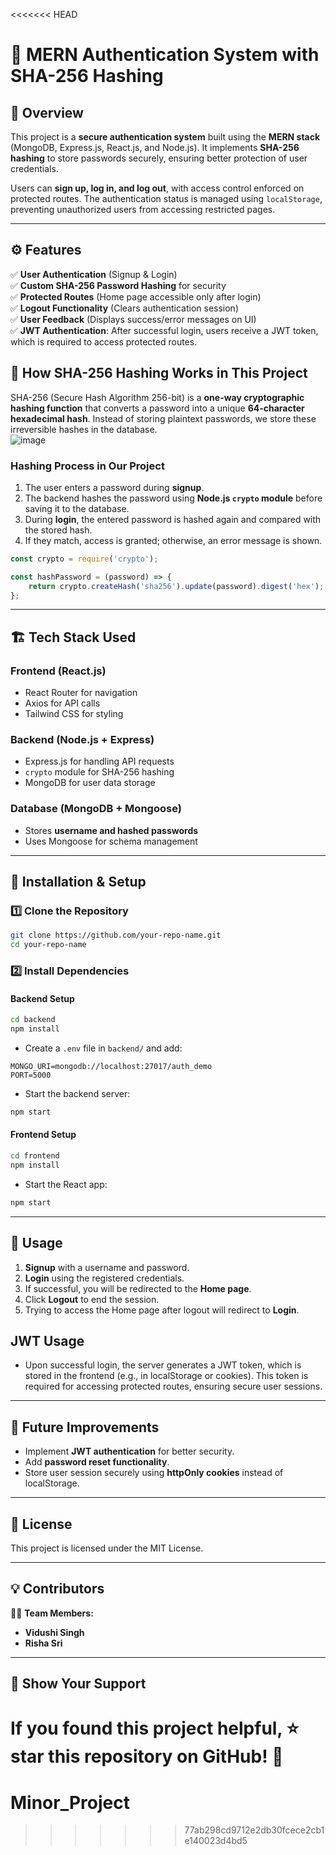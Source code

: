 <<<<<<< HEAD
# 🔐 MERN Authentication System with SHA-256 Hashing

## 📌 Overview
This project is a **secure authentication system** built using the **MERN stack** (MongoDB, Express.js, React.js, and Node.js). It implements **SHA-256 hashing** to store passwords securely, ensuring better protection of user credentials.

Users can **sign up, log in, and log out**, with access control enforced on protected routes. The authentication status is managed using `localStorage`, preventing unauthorized users from accessing restricted pages.

---

## ⚙️ Features  
✅ **User Authentication** (Signup & Login)  
✅ **Custom SHA-256 Password Hashing** for security  
✅ **Protected Routes** (Home page accessible only after login)  
✅ **Logout Functionality** (Clears authentication session)  
✅ **User Feedback** (Displays success/error messages on UI)  
✅ **JWT Authentication**: After successful login, users receive a JWT token, which is required to access protected routes.


## 🔑 **How SHA-256 Hashing Works in This Project**
SHA-256 (Secure Hash Algorithm 256-bit) is a **one-way cryptographic hashing function** that converts a password into a unique **64-character hexadecimal hash**. Instead of storing plaintext passwords, we store these irreversible hashes in the database.  
![image](https://github.com/user-attachments/assets/90dbc36d-b541-4592-8c60-809f48c8a03b)


### **Hashing Process in Our Project**
1. The user enters a password during **signup**.
2. The backend hashes the password using **Node.js `crypto` module** before saving it to the database.
3. During **login**, the entered password is hashed again and compared with the stored hash.
4. If they match, access is granted; otherwise, an error message is shown.

```javascript
const crypto = require('crypto');

const hashPassword = (password) => {
    return crypto.createHash('sha256').update(password).digest('hex');
};
```

---

## 🏗️ **Tech Stack Used**
### **Frontend** (React.js)
- React Router for navigation
- Axios for API calls
- Tailwind CSS for styling

### **Backend** (Node.js + Express)
- Express.js for handling API requests
- `crypto` module for SHA-256 hashing
- MongoDB for user data storage

### **Database** (MongoDB + Mongoose)
- Stores **username and hashed passwords**
- Uses Mongoose for schema management

---

## 🚀 **Installation & Setup**
### **1️⃣ Clone the Repository**
```sh
git clone https://github.com/your-repo-name.git
cd your-repo-name
```

### **2️⃣ Install Dependencies**
#### **Backend Setup**
```sh
cd backend
npm install
```
- Create a `.env` file in `backend/` and add:
```env
MONGO_URI=mongodb://localhost:27017/auth_demo
PORT=5000
```
- Start the backend server:
```sh
npm start
```

#### **Frontend Setup**
```sh
cd frontend
npm install
```
- Start the React app:
```sh
npm start
```

---

## 📌 **Usage**
1. **Signup** with a username and password.
2. **Login** using the registered credentials.
3. If successful, you will be redirected to the **Home page**.
4. Click **Logout** to end the session.
5. Trying to access the Home page after logout will redirect to **Login**.
## **JWT Usage**
- Upon successful login, the server generates a JWT token, which is stored in the frontend (e.g., in localStorage or cookies). This token is required for accessing protected routes, ensuring secure user sessions.
---

## 🎯 **Future Improvements**
- Implement **JWT authentication** for better security.
- Add **password reset functionality**.
- Store user session securely using **httpOnly cookies** instead of localStorage.

---

## 📜 **License**
This project is licensed under the MIT License.  

---

## 💡 **Contributors**
👨‍💻 **Team Members:**  
- **Vidushi Singh**   
- **Risha Sri**

---

## 🌟 **Show Your Support**
If you found this project helpful, ⭐ **star** this repository on GitHub! 🚀  
=======
# Minor_Project
>>>>>>> 77ab298cd9712e2db30fcece2cb1e140023d4bd5
